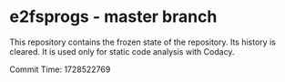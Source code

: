 # e2fsprogs - master branch

This repository contains the frozen state of the repository.
Its history is cleared. It is used only for static code
analysis with Codacy.

Commit Time: 1728522769
